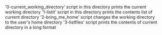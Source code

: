 '0-current_working_directory' script in this directory prints the current working directory
'1-listit' script in this directory prints the contents list of current directory
'2-bring_me_home' script changes the working directory to the user's home directory
'3-listfiles' script prints the contents of current directory in a long format
